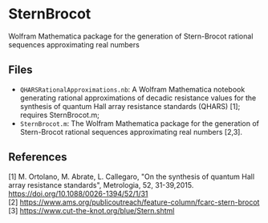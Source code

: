 # SternBrocot
Wolfram Mathematica package for the generation of Stern-Brocot rational sequences approximating real numbers
## Files
- `QHARSRationalApproximations.nb`: A Wolfram Mathematica notebook generating rational approximations of decadic resistance values for the synthesis of quantum Hall array resistance standards (QHARS) \[1\]; requires SternBrocot.m;
- `SternBrocot.m`: The Wolfram Mathematica package for the generation of Stern-Brocot rational sequences approximating real numbers [2,3].
## References
\[1\] M. Ortolano, M. Abrate, L. Callegaro, "On the synthesis of quantum Hall array resistance standards", Metrologia, 52, 31-39,2015. https://doi.org/10.1088/0026-1394/52/1/31  
\[2\] https://www.ams.org/publicoutreach/feature-column/fcarc-stern-brocot  
\[3\] https://www.cut-the-knot.org/blue/Stern.shtml
